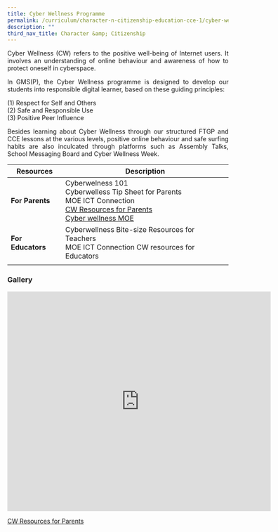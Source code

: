 ```yaml
---
title: Cyber Wellness Programme
permalink: /curriculum/character-n-citizenship-education-cce-1/cyber-wellness-programme/
description: ""
third_nav_title: Character &amp; Citizenship
---
```

<p style="text-align: justify;">Cyber Wellness (CW) refers to the positive well-being of Internet users. It involves an understanding of online behaviour and awareness of how to protect oneself in cyberspace.

</p><p style="text-align: justify;">In GMS(P), the Cyber Wellness programme is designed to develop our students into responsible digital learner, based on these guiding principles:  

(1) Respect for Self and Others <br>
(2) Safe and Responsible Use <br>
(3) Positive Peer Influence
  
</p><p style="text-align: justify;">Besides learning about Cyber Wellness through our structured FTGP and CCE lessons at the various levels, positive online behaviour and safe surfing habits are also inculcated through platforms such as Assembly Talks, School Messaging Board and Cyber Wellness Week.</p>

| Resources | Description | 
| -------- | -------- |
| **For Parents** | Cyberwelness 101 <br> Cyberwelless Tip Sheet for Parents <br> MOE ICT Connection <br> [CW Resources for Parents](/files/Slides%20for%20Parents-Excessive%20Internet%20Use.pdf) <br> [Cyber wellness MOE](https://www.moe.gov.sg/education-in-sg/our-programmes/cyber-wellness)
| **For Educators** | Cyberwellness Bite-size Resources for Teachers <br> MOE ICT Connection CW resources for Educators |
| | |

<p></p>

### Gallery

<iframe allowfullscreen="true" height="500" width="600" frameborder="0" src="https://docs.google.com/presentation/d/e/2PACX-1vStQmqeBa63AuFmdwkI6jy0sM0PCDF0yjHJTLnuvynGjDfJ8VIGvY0rh6uQwlp3ubqv_EY5m5CmFqWU/embed?start=false&amp;loop=true&amp;delayms=10000"></iframe><p></p>

[CW Resources for Parents]()